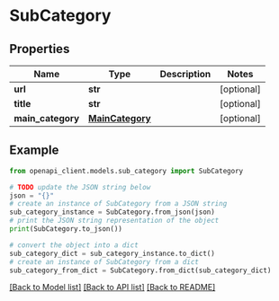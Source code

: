 # SubCategory


## Properties

Name | Type | Description | Notes
------------ | ------------- | ------------- | -------------
**url** | **str** |  | [optional] 
**title** | **str** |  | [optional] 
**main_category** | [**MainCategory**](MainCategory.md) |  | [optional] 

## Example

```python
from openapi_client.models.sub_category import SubCategory

# TODO update the JSON string below
json = "{}"
# create an instance of SubCategory from a JSON string
sub_category_instance = SubCategory.from_json(json)
# print the JSON string representation of the object
print(SubCategory.to_json())

# convert the object into a dict
sub_category_dict = sub_category_instance.to_dict()
# create an instance of SubCategory from a dict
sub_category_from_dict = SubCategory.from_dict(sub_category_dict)
```
[[Back to Model list]](../README.md#documentation-for-models) [[Back to API list]](../README.md#documentation-for-api-endpoints) [[Back to README]](../README.md)


